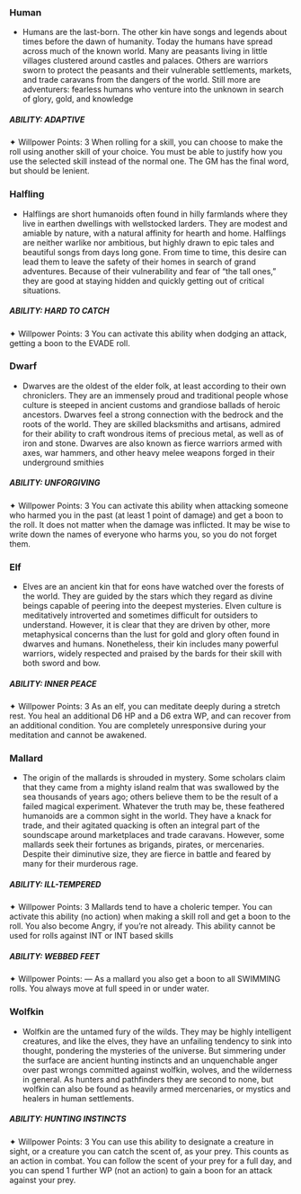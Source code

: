 
### Human
- Humans are the last-born. The other kin have songs and legends about times before the dawn of humanity. Today the humans have spread across much of the known world. Many are peasants living in little villages clustered around castles and palaces. Others are warriors sworn to protect the peasants and their vulnerable settlements, markets, and trade caravans from the dangers of the world. Still more are adventurers: fearless humans who venture into the unknown in search of glory, gold, and knowledge

##### ABILITY: ADAPTIVE
✦ Willpower Points: 3
When rolling for a skill, you can choose to make the roll using another skill of your choice. You must be able to justify how you use the selected skill instead of the normal one. The GM has the final word, but should be lenient.
### Halfling 
- Halflings are short humanoids often found in hilly farmlands where they live in earthen dwellings with wellstocked larders. They are modest and amiable by nature, with a natural affinity for hearth and home. Halflings are neither warlike nor ambitious, but highly drawn to epic tales and beautiful songs from days long gone. From time to time, this desire can lead them to leave the safety of their homes in search of grand adventures. Because of their vulnerability and fear of “the tall ones,” they are good at staying hidden and quickly getting out of critical situations.

##### ABILITY: HARD TO CATCH
✦ Willpower Points: 3
You can activate this ability when dodging an attack, getting a boon to the EVADE roll.
### Dwarf 
- Dwarves are the oldest of the elder folk, at least according to their own chroniclers. They are an immensely proud and traditional people whose culture is steeped in ancient customs and grandiose ballads of heroic ancestors. Dwarves feel a strong connection with the bedrock and the roots of the world. They are skilled blacksmiths and artisans, admired for their ability to craft wondrous items of precious metal, as well as of iron and stone. Dwarves are also known as fierce warriors armed with axes, war hammers, and other heavy melee weapons forged in their underground smithies

##### ABILITY: UNFORGIVING
✦ Willpower Points: 3
You can activate this ability when attacking someone who harmed you in the past (at least 1 point of damage) and get a boon to the roll. It does not matter when the damage was inflicted. It may be wise to write down the names of everyone who harms you, so you do not forget them.

### Elf 
- Elves are an ancient kin that for eons have watched over the forests of the world. They are guided by the stars which they regard as divine beings capable of peering into the deepest mysteries. Elven culture is meditatively introverted and sometimes difficult for outsiders to understand. However, it is clear that they are driven by other, more metaphysical concerns than the lust for gold and glory often found in dwarves and humans. Nonetheless, their kin includes many powerful warriors, widely respected and praised by the bards for their skill with both sword and bow. 

##### ABILITY: INNER PEACE
✦ Willpower Points: 3
As an elf, you can meditate deeply during a stretch rest. You heal an additional D6 HP and a D6 extra WP, and can recover from an additional condition. You are completely unresponsive during your meditation and cannot be awakened.

### Mallard 
- The origin of the mallards is shrouded in mystery. Some scholars claim that they came from a mighty island realm that was swallowed by the sea thousands of years ago; others believe them to be the result of a failed magical experiment. Whatever the truth may be, these feathered humanoids are a common sight in the world. They have a knack for trade, and their agitated quacking is often an integral part of the soundscape around marketplaces and trade caravans. However, some mallards seek their fortunes as brigands, pirates, or mercenaries. Despite their diminutive size, they are fierce in battle and feared by many for their murderous rage.

##### ABILITY: ILL-TEMPERED
✦ Willpower Points: 3
Mallards tend to have a choleric temper. You can activate this ability (no action) when making a skill roll and get a boon to the roll. You also become Angry, if you’re not already. This ability cannot be used for rolls against INT or INT based skills

##### ABILITY: WEBBED FEET
✦ Willpower Points: —
As a mallard you also get a boon to all SWIMMING rolls. You always move at full speed in or under water.

### Wolfkin 
- Wolfkin are the untamed fury of the wilds. They may be highly intelligent creatures, and like the elves, they have an unfailing tendency to sink into thought, pondering the mysteries of the universe. But simmering under the surface are ancient hunting instincts and an unquenchable anger over past wrongs committed against wolfkin, wolves, and the wilderness in general. As hunters and pathfinders they are second to none, but wolfkin can also be found as heavily armed mercenaries, or mystics and healers in human settlements.

##### ABILITY: HUNTING INSTINCTS
✦ Willpower Points: 3
You can use this ability to designate a creature in sight, or a creature you can catch the scent of, as your prey. This counts as an action in combat. You can follow the scent of your prey for a full day, and you can spend 1 further WP (not an action) to gain a boon for an attack against your prey.